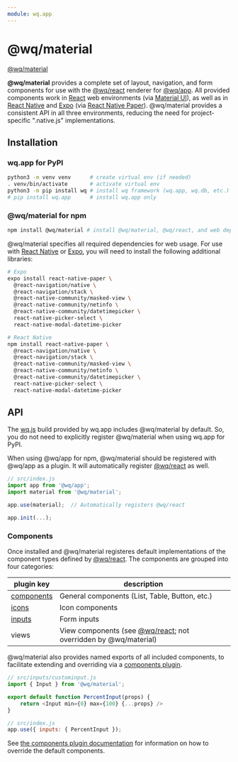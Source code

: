 ```yaml
---
module: wq.app
---
```



@wq/material
========

[@wq/material][source]

**@wq/material** provides a complete set of layout, navigation, and form components for use with the [@wq/react] renderer for [@wq/app].  All provided components work in [React] web environments (via [Material UI]), as well as in [React Native] and [Expo] (via [React Native Paper]).  @wq/material provides a consistent API in all three environments, reducing the need for project-specific ".native.js" implementations.

## Installation

### wq.app for PyPI

```bash
python3 -m venv venv      # create virtual env (if needed)
. venv/bin/activate       # activate virtual env
python3 -m pip install wq # install wq framework (wq.app, wq.db, etc.)
# pip install wq.app      # install wq.app only
```

### @wq/material for npm

```bash
npm install @wq/material # install @wq/material, @wq/react, and web deps
```

@wq/material specifies all required dependencies for web usage.  For use with [React Native] or [Expo], you will need to install the following additional libraries:

```bash
# Expo
expo install react-native-paper \
  @react-navigation/native \
  @react-navigation/stack \
  @react-native-community/masked-view \
  @react-native-community/netinfo \
  @react-native-community/datetimepicker \
  react-native-picker-select \
  react-native-modal-datetime-picker

# React Native
npm install react-native-paper \
  @react-navigation/native \
  @react-navigation/stack \
  @react-native-community/masked-view \
  @react-native-community/netinfo \
  @react-native-community/datetimepicker \
  react-native-picker-select \
  react-native-modal-datetime-picker
```

## API

The [wq.js][wq] build provided by wq.app includes @wq/material by default.  So, you do not need to explicitly register @wq/material when using wq.app for PyPI.

When using @wq/app for npm, @wq/material should be registered with @wq/app as a plugin.  It will automatically register [@wq/react] as well.

```javascript
// src/index.js
import app from '@wq/app';
import material from '@wq/material';

app.use(material);  // Automatically registers @wq/react

app.init(...);
```

### Components

Once installed and @wq/material registeres default implementations of the component types defined by [@wq/react].  The components are grouped into four categories:

plugin key | description
--|--
[components] | General components (List, Table, Button, etc.)
[icons] | Icon components
[inputs] | Form inputs
views | View components (see [@wq/react]; not overridden by @wq/material)

@wq/material also provides named exports of all included components, to facilitate extending and overriding via a [components plugin][components-plugin].

```javascript
// src/inputs/custominput.js
import { Input } from '@wq/material';

export default function PercentInput(props) {
    return <Input min={0} max={100} {...props} />
}

// src/index.js
app.use({ inputs: { PercentInput });
```

See [the components plugin documentation][components-plugin] for information on how to override the default components.

[source]: https://github.com/wq/wq.app/tree/main/packages/material
[@wq/react]: ./react.md
[@wq/app]: ./app.md
[@wq/router]: ./router.md
[wq]: ../wq.md
[components]: ../components/index.md
[icons]: ../components/icons.md
[inputs]: ../inputs/index.md
[components-plugin]: ../plugins/components.md

[React]: https://reactjs.org
[React Native]: https://reactnative.dev/
[Expo]: https://expo.io/
[Material UI]: https://material-ui.com/
[React Native Paper]: https://callstack.github.io/react-native-paper/
[Formik]: https://formik.org
[React Navigation]: https://reactnavigation.org/
[formik-native]: https://formik.org/docs/guides/react-native

